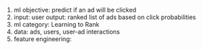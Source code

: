 1. ml objective: predict if an ad will be clicked
2. input: user
   output: ranked list of ads based on click probabilities
3. ml category: Learning to Rank
4. data: ads, users, user-ad interactions
5. feature engineering: 